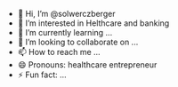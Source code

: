 - 👋 Hi, I’m @solwerczberger
- 👀 I’m interested in Helthcare and banking 
- 🌱 I’m currently learning ...
- 💞️ I’m looking to collaborate on ...
- 📫 How to reach me ...
- 😄 Pronouns: healthcare entrepreneur 
- ⚡ Fun fact: ...

<!---
solwerczberger/solwerczberger is a ✨ special ✨ repository because its `README.md` (this file) appears on your GitHub profile.
You can click the Preview link to take a look at your changes.
--->
